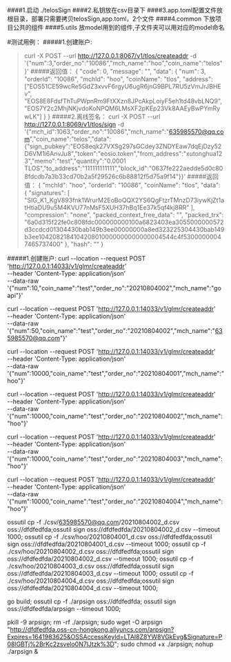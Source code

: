 ####1.启动 ./telosSign
####2.私钥放在csv目录下
####3.app.toml配置文件放根目录，部署只需要拷贝telosSign,app.toml，2个文件
####4.common 下放项目公共的组件
####5.utils 放model用到的组件,子文件夹可以用对应的model命名

#测试用例：
#####1.创建账户:
>curl -X POST --url http://127.0.0.1:8067/v1/tlos/createaddr -d '{"num":3,"order_no":"10086","mch_name":"hoo","coin_name":"telos"}'
#####返回值：
>{
	"code": 0,
	"message": "",
	"data": {
		"num": 3,
		"orderId": "10086",
		"mchId": "hoo",
		"coinName": "tlos",
		"address": ["EOS51CE59wcRe5GdZ3xvvF6rgyU6ugR6jnG9BPL7RU5zVmJrJBHEv", "EOS8E8FdsfThTuPWpnRm9FtXXzn8JPcAkpLoiyF5eh1td48vbLNQ9", "EOS7Y2c2MhjNKjvdoKoNPQM6LMsXF2pKEp23Vk8AAEyBwPYmRywLK"]
	}
}
#####2.离线签名：
>curl -X POST --url http://127.0.0.1:8069/v1/tlos/sign -d '{"mch_id":1063,"order_no":"10086","mch_name":"635985570@qq.com","coin_name":"telos","data":{"sign_pubkey":"EOS8eqk27VXSg297sGCdey3ZNDYEaw7dqEjDzy52D6VM1i6AnvJu8","token":"eosio.token","from_address":"xutonghua123","memo":"test","quantity":"0.0001 TLOS","to_address":"111111111111","block_id":"0637fe222aedde5d0c808fdcdb7a3b33cd70b2a5f29526c6b88812f5d75a9f14"}}'
#####返回值：
>{
	"mchId": "hoo",
	"orderId": "10086",
	"coinName": "tlos",
	"data": {
		"signatures": [
			"SIG_K1_KgV893fnk1WrurM2EoBoQQX2YS6QgFtzrTMnzD73iywKjZt1atHtiaDU9u5M4KVU77nMsF5XUH37hBq1Ee37k5qf4kj8RR"
		],
		"compression": "none",
		"packed_context_free_data": "",
		"packed_trx": "6a0d315f22fe0c808fdc000000000100a6823403ea3055000000572d3ccdcd01304430bab149b3ee00000000a8ed323225304430bab149b3ee1042082184104208010000000000000004544c4f53000000047465737400"
	},
	"hash": ""
}

#####1.创建账户:
curl --location --request POST 'http://127.0.0.1:14033/v1/glmr/createaddr' \
--header 'Content-Type: application/json' \
--data-raw '{"num":10,"coin_name":"test","order_no":"20210804002","mch_name":"goapi"}'


curl --location --request POST 'http://127.0.0.1:14033/v1/glmr/createaddr' \
--header 'Content-Type: application/json' \
--data-raw '{"num":50,"coin_name":"test","order_no":"20210804002","mch_name":"635985570@qq.com"}'

curl --location --request POST 'http://127.0.0.1:14033/v1/glmr/createaddr' \
--header 'Content-Type: application/json' \
--data-raw '{"num":10000,"coin_name":"test","order_no":"20210804001","mch_name":"hoo"}'

curl --location --request POST 'http://127.0.0.1:14033/v1/glmr/createaddr' \
--header 'Content-Type: application/json' \
--data-raw '{"num":10000,"coin_name":"test","order_no":"20210804002","mch_name":"hoo"}'


curl --location --request POST 'http://127.0.0.1:14033/v1/glmr/createaddr' \
--header 'Content-Type: application/json' \
--data-raw '{"num":10000,"coin_name":"test","order_no":"20210804003","mch_name":"hoo"}'


curl --location --request POST 'http://127.0.0.1:14033/v1/glmr/createaddr' \
--header 'Content-Type: application/json' \
--data-raw '{"num":10000,"coin_name":"test","order_no":"20210804004","mch_name":"hoo"}'

ossutil cp -f ./csv/635985570@qq.com/20210804002_d.csv  oss://dfdfedfda;ossutil sign oss://dfdfedfda/20210804002_d.csv    --timeout 1000;
ossutil cp -f ./csv/hoo/20210804001_d.csv  oss://dfdfedfda;ossutil sign oss://dfdfedfda/20210804001_d.csv    --timeout 1000;
ossutil cp -f ./csv/hoo/20210804002_d.csv  oss://dfdfedfda;ossutil sign oss://dfdfedfda/20210804002_d.csv    --timeout 1000;
ossutil cp -f ./csv/hoo/20210804003_d.csv  oss://dfdfedfda;ossutil sign oss://dfdfedfda/20210804003_d.csv    --timeout 1000;
ossutil cp -f ./csv/hoo/20210804004_d.csv  oss://dfdfedfda;ossutil sign oss://dfdfedfda/20210804004_d.csv    --timeout 1000;

go build;
ossutil cp -f ./arpsign  oss://dfdfedfda;
ossutil sign oss://dfdfedfda/arpsign    --timeout 1000;

pkill -9 arpsign;
rm -rf ./arpsign;
sudo wget -O arpsign  "http://dfdfedfda.oss-cn-hongkong.aliyuncs.com/arpsign?Expires=1641983625&OSSAccessKeyId=LTAI8Z8YW8VGkEvg&Signature=P08lGBTj%2BrKc2zsvelo0N7lJtzk%3D";
sudo chmod +x ./arpsign;
nohup ./arpsign &